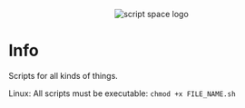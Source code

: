 <p align="center">
<img src="https://github.com/mcg-xx/scripts-space/blob/f2c309cfd64d8badb4f0fc89f77442f429490057/script_space_logo.jpg" alt="script space logo" title="script space logo"/>
</p>

# Info
Scripts for all kinds of things.

Linux:
All scripts must be executable: `chmod +x FILE_NAME.sh`
